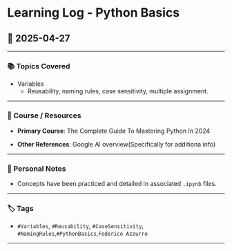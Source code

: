 # Learning Log - Python Basics

## 📅 2025-04-27

---

### 📚 Topics Covered

- Variables
  - Reusability, naming rules, case sensitivity, multiple assignment.

---

### 🎯 Course / Resources

- **Primary Course**: The Complete Guide To Mastering Python In 2024

- **Other References**: Google AI overview(Specifically for additiona info)

---

### 🔎 Personal Notes

- Concepts have been practiced and detailed in associated `.ipynb` files.

---

### 🏷️ Tags

- `#Variables`, `#Reusability`, `#CaseSensitivity`, `#NamingRules`,`#PythonBasics`,`Federico Azzurro`

---
